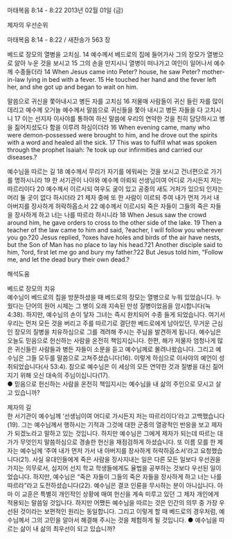 마태복음 8:14 - 8:22 
2013년 02월 01일 (금)

제자의 우선순위



마태복음 8:14 - 8:22 / 새찬송가 563 장


베드로 장모의 열병을 고치심.
14 예수께서 베드로의 집에 들어가사 그의 장모가 열병으로 앓아 누운 것을 보시고 15 그의 손을 만지시니 열병이 떠나가고 여인이 일어나서 예수께 수종들더라
14 When Jesus came into Peter? house, he saw Peter? mother-in-law lying in bed with a fever. 15 He touched her hand and the fever left her, and she got up and began to wait on him.   

말씀으로 귀신을 쫓아내시고 병든 자를 고치심
16 저물매 사람들이 귀신 들린 자를 많이 데리고 예수께 오거늘 예수께서 말씀으로 귀신들을 쫓아 내시고 병든 자들을 다 고치시니 17 이는 선지자 이사야를 통하여 하신 말씀에 우리의 연약한 것을 친히 담당하시고 병을 짊어지셨도다 함을 이루려 하심이더라
16 When evening came, many who were demon-possessed were brought to him, and he drove out the spirits with a word and healed all the sick. 17 This was to fulfill what was spoken through the prophet Isaiah: ?e took up our infirmities and carried our diseases.?  

예수님을 따르는 길
18 예수께서 무리가 자기를 에워싸는 것을 보시고 건너편으로 가기를 명하시니라 19 한 서기관이 나아와 예수께 아뢰되 선생님이여 어디로 가시든지 저는 따르리이다 20 예수께서 이르시되 여우도 굴이 있고 공중의 새도 거처가 있으되 인자는 머리 둘 곳이 없다 하시더라 21 제자 중에 또 한 사람이 이르되 주여 내가 먼저 가서 내 아버지를 장사하게 허락하옵소서 22 예수께서 이르시되 죽은 자들이 그들의 죽은 자들을 장사하게 하고 너는 나를 따르라 하시니라
18 When Jesus saw the crowd around him, he gave orders to cross to the other side of the lake. 19 Then a teacher of the law came to him and said, ?eacher, I will follow you wherever you go.?20 Jesus replied, ?oxes have holes and birds of the air have nests, but the Son of Man has no place to lay his head.?21 Another disciple said to him, ?ord, first let me go and bury my father.?22 But Jesus told him, “Follow me, and let the dead bury their own dead.?

해석도움





베드로 장모의 치유  
예수님이 베드로의 집을 방문하셨을 때 베드로의 장모는 열병으로 누워 있었습니다. 누웠다는 단어의 원어 시제는 그 병이 오래 지속된 만성 질병이었음을 암시합니다(눅 4:38). 하지만, 예수님의 손이 닿자 그녀는 즉시 완치되어 수종 들게 되었습니다. 여기서 우리는 먼저 모든 것을 버리고 주를 따르기로 결단한 베드로에게 남아있던, 무거운 근심인 장모의 질병을 치유하심으로 그를 격려해 주시는 주님을 발견하게 됩니다. 예수님은 오늘도 믿음으로 헌신하는 사람을 온전히 책임지십니다. 한편, 해가 저물자 엄청나게 많은 귀신들린 사람들과 병든 자들이 소문을 듣고 예수님께로 몰려나왔습니다. 그리고 예수님은 그들 모두를 말씀으로 고쳐주셨습니다(16). 이렇게 하심으로 이사야의 예언이 성취되었습니다(사 53:4). 참으로 예수님은 이 세상의 모든 연약한 것과 질병을 대신 짊어지기 위해 오신 대속의 주님이십니다(17).     
● 믿음으로 헌신하는 사람을 온전히 책임지시는 예수님을 내 삶의 주인으로 모시고 살고 있습니까? 

제자의 길  
한 서기관이 예수님께 ‘선생님이여 어디로 가시든지 저는 따르리이다’라고 고백했습니다(19). 그는 예수님께서 행하시는 기적과 그것에 대한 군중의 열광적인 반응을 보고 제자가 되겠노라고 말하고 있는 것입니다. 하지만 예수님은 그에게 제자가 되는데 따르는 대가가 무엇인지 말씀하심으로 경솔한 헌신을 재점검하게 하셨습니다. 또 이름 모를 한 제자는 예수님께 ‘주여 내가 먼저 가서 내 아버지를 장사하게 허락하옵소서’라고 요청했습니다(21). 사실 유대인들에게 죽은 사람을 장사지내는 일은 다른 모든 일보다 우선권을 가지는 의무로서, 심지어 선지 학교 학생들에게도 율법을 공부하는 것보다 우선된 일이었습니다. 하지만, 예수님은 “죽은 자들이 그들의 죽은 자들을 장사하게 하고 너는 나를 따르라”라고 도전하셨습니다(22). 예수님은 결코 인륜을 무시하는 분이 아니십니다. 아마 이 교훈은 특별히 개인적인 상황에 매여 헌신을 계속 미루고 있던 그 제자 개인에게 적용되는 말씀일 것입니다. 하지만 어쨌든 예수님을 따르는 것은 인간의 의무 중 가장 우선된 것이라는 보편적인 원리는 동일합니다. 그리고 이렇게 할 때 베드로의 경우처럼, 예수님께서 그의 고민을 알아서 해결해 주시는 것을 체험하게 될 것입니다. 
● 예수님을 따르는 삶이 내 삶의 최우선이 되고 있습니까?
